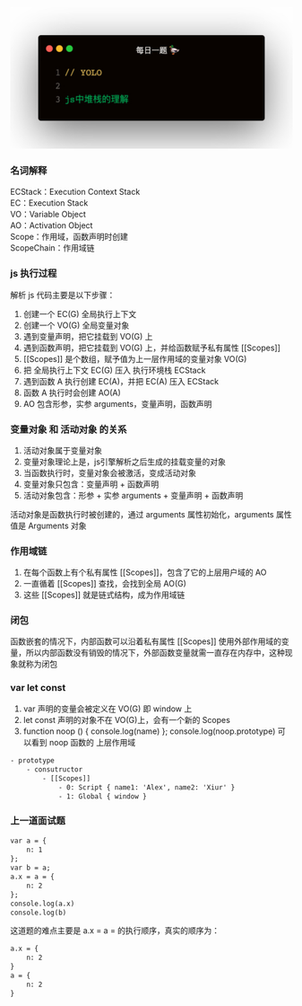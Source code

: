 
![](1.jpeg)

### 名词解释
ECStack：Execution Context Stack   
EC：Execution Stack   
VO：Variable Object   
AO：Activation Object   
Scope：作用域，函数声明时创建   
ScopeChain：作用域链   

### js 执行过程
解析 js 代码主要是以下步骤：
1. 创建一个 EC(G) 全局执行上下文
2. 创建一个 VO(G) 全局变量对象
3. 遇到变量声明，把它挂载到 VO(G) 上
4. 遇到函数声明，把它挂载到 VO(G) 上，并给函数赋予私有属性 [[Scopes]]
5. [[Scopes]] 是个数组，赋予值为上一层作用域的变量对象 VO(G)
6. 把 全局执行上下文 EC(G) 压入 执行环境栈 ECStack
7. 遇到函数 A 执行创建 EC(A)，并把 EC(A) 压入 ECStack
8. 函数 A 执行时会创建 AO(A)
9. AO 包含形参，实参 arguments，变量声明，函数声明

### 变量对象 和 活动对象 的关系
1. 活动对象属于变量对象
2. 变量对象理论上是，js引擎解析之后生成的挂载变量的对象
3. 当函数执行时，变量对象会被激活，变成活动对象
4. 变量对象只包含：变量声明 + 函数声明
5. 活动对象包含：形参 + 实参 arguments + 变量声明 + 函数声明

活动对象是函数执行时被创建的，通过 arguments 属性初始化，arguments 属性值是 Arguments 对象

### 作用域链
1. 在每个函数上有个私有属性 [[Scopes]]，包含了它的上层用户域的 AO
2. 一直循着 [[Scopes]] 查找，会找到全局 AO(G)
3. 这些 [[Scopes]] 就是链式结构，成为作用域链

### 闭包
函数嵌套的情况下，内部函数可以沿着私有属性 [[Scopes]] 使用外部作用域的变量，所以内部函数没有销毁的情况下，外部函数变量就需一直存在内存中，这种现象就称为闭包

### var let const
1. var 声明的变量会被定义在 VO(G) 即 window 上
2. let const 声明的对象不在 VO(G)上，会有一个新的 Scopes
3. function noop () { console.log(name) }; console.log(noop.prototype) 可以看到 noop 函数的 上层作用域

```
- prototype
    - consutructor
        - [[Scopes]]
            - 0: Script { name1: 'Alex', name2: 'Xiur' }
            - 1: Global { window }
```

### 上一道面试题
```
var a = {
    n: 1
};
var b = a;
a.x = a = {
    n: 2
};
console.log(a.x)
console.log(b)
```   

这道题的难点主要是 a.x = a = 的执行顺序，真实的顺序为：
```
a.x = {
    n: 2
}
a = {
    n: 2
}
```